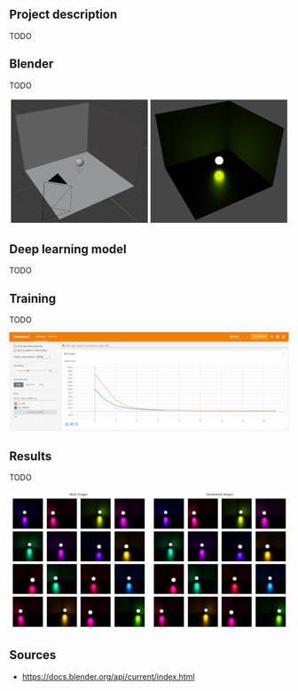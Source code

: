 ## Project description

TODO

## Blender

TODO

![Blender scene](https://github.com/RubenPants/BlenderCNN/blob/main/images/blender_combined.png?raw=true)

## Deep learning model

TODO

## Training

TODO

![TensorBoard overview](https://github.com/RubenPants/BlenderCNN/blob/main/images/tensorboard.png?raw=true)

## Results

TODO

![Results side-by-side comparison](https://github.com/RubenPants/BlenderCNN/blob/main/images/sample_combined.png?raw=true)

## Sources
- https://docs.blender.org/api/current/index.html
